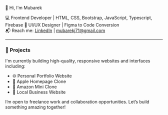👋 Hi, I'm Mubarek

💻 Frontend Developer | HTML, CSS, Bootstrap, JavaScript, Typescript, Firebase 
🎨 UI/UX Designer | Figma to Code Conversion  
📬 Reach me: [LinkedIn](https://www.linkedin.com/in/mubarek-jemal-103865230/) | mubarekj71@gmail.com 

---

### 🚀 Projects

I'm currently building high-quality, responsive websites and interfaces including:

- 🌐 Personal Portfolio Website  
- 🍎 Apple Homepage Clone  
- 🛒 Amazon Mini Clone  
- 🏪 Local Business Website

I’m open to freelance work and collaboration opportunities. Let’s build something amazing together!

